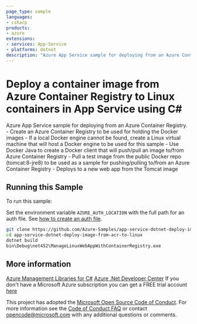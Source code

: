 ```yaml
---
page_type: sample
languages:
- csharp
products:
- azure
extensions:
- services: App-Service
- platforms: dotnet
description: "Azure App Service sample for deploying from an Azure Container Registry."
---
```


# Deploy a container image from Azure Container Registry to Linux containers in App Service using C#

 Azure App Service sample for deploying from an Azure Container Registry.
    - Create an Azure Container Registry to be used for holding the Docker images
    - If a local Docker engine cannot be found, create a Linux virtual machine that will host a Docker engine
        to be used for this sample
    - Use Docker Java to create a Docker client that will push/pull an image to/from Azure Container Registry
    - Pull a test image from the public Docker repo (tomcat:8-jre8) to be used as a sample for pushing/pulling
        to/from an Azure Container Registry
    - Deploys to a new web app from the Tomcat image


## Running this Sample ##

To run this sample:

Set the environment variable `AZURE_AUTH_LOCATION` with the full path for an auth file. See [how to create an auth file](https://github.com/Azure/azure-libraries-for-net/blob/master/AUTH.md).

```bash
git clone https://github.com/Azure-Samples/app-service-dotnet-deploy-image-from-acr-to-linux.git
cd app-service-dotnet-deploy-image-from-acr-to-linux
dotnet build
bin\Debug\net452\ManageLinuxWebAppWithContainerRegistry.exe
```

## More information ##

[Azure Management Libraries for C#](https://github.com/Azure/azure-sdk-for-net/tree/Fluent)
[Azure .Net Developer Center](https://azure.microsoft.com/en-us/develop/net/)
If you don't have a Microsoft Azure subscription you can get a FREE trial account [here](http://go.microsoft.com/fwlink/?LinkId=330212)

This project has adopted the [Microsoft Open Source Code of Conduct](https://opensource.microsoft.com/codeofconduct/). For more information see the [Code of Conduct FAQ](https://opensource.microsoft.com/codeofconduct/faq/) or contact [opencode@microsoft.com](mailto:opencode@microsoft.com) with any additional questions or comments.
